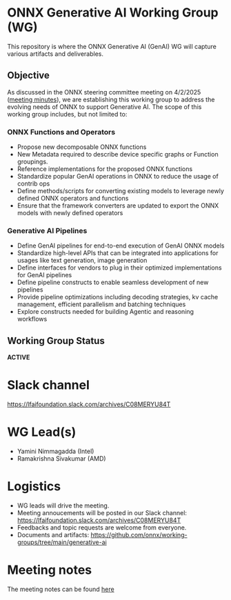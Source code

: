 <!--- SPDX-License-Identifier: Apache-2.0 -->

# ONNX Generative AI Working Group (WG)

This repository is where the ONNX Generative AI (GenAI) WG will capture various artifacts and deliverables.

## Objective

As discussed in the ONNX steering committee meeting on 4/2/2025 ([meeting minutes](https://github.com/onnx/steering-committee/blob/main/meeting-notes/2025/20250402.md#growing-onnx-with-evolving-needs)), we are establishing this working group to address the evolving needs of ONNX to support Generative AI. The scope of this working group includes, but not limited to:

### ONNX Functions and Operators

- Propose new decomposable ONNX functions
- New Metadata required to describe device specific graphs or Function groupings.
- Reference implementations for the proposed ONNX functions
- Standardize popular GenAI operations in ONNX to reduce the usage of contrib ops
- Define methods/scripts for converting existing models to leverage newly defined ONNX operators and functions
- Ensure that the framework converters are updated to export the ONNX models with newly defined operators 

### Generative AI Pipelines

- Define GenAI pipelines for end-to-end execution of GenAI ONNX models
- Standardize high-level APIs that can be integrated into applications for usages like text generation, image generation
- Define interfaces for vendors to plug in their optimized implementations for GenAI pipelines
- Define pipeline constructs to enable seamless development of new pipelines
- Provide pipeline optimizations including decoding strategies, kv cache management, efficient parallelism and batching techniques 
- Explore constructs needed for building Agentic and reasoning workflows

## Working Group Status
**ACTIVE**

# Slack channel
https://lfaifoundation.slack.com/archives/C08MERYU84T

# WG Lead(s)

* Yamini Nimmagadda (Intel)
* Ramakrishna Sivakumar (AMD)

# Logistics

* WG leads will drive the meeting.
* Meeting annoucements will be posted in our Slack channel: https://lfaifoundation.slack.com/archives/C08MERYU84T
* Feedbacks and topic requests are welcome from everyone.
* Documents and artifacts: https://github.com/onnx/working-groups/tree/main/generative-ai 

# Meeting notes

The meeting notes can be found [here](https://github.com/onnx/working-groups/tree/main/generative-ai/meetings)
